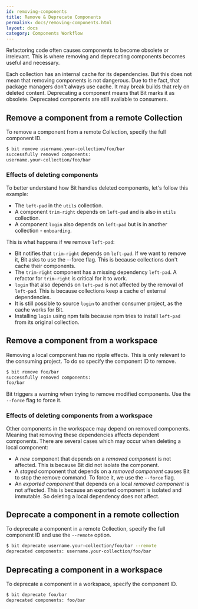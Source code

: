 ```yaml
---
id: removing-components
title: Remove & Deprecate Components
permalink: docs/removing-components.html
layout: docs
category: Components Workflow
---
```


Refactoring code often causes components to become obsolete or irrelevant. This is where removing and deprecating components becomes useful and necessary.

Each collection has an internal cache for its dependencies. But this does not mean that removing components is not dangerous. Due to the fact, that package managers don't always use cache. It may break builds that rely on deleted content. Deprecating a component means that Bit marks it as obsolete. Deprecated components are still available to consumers.

## Remove a component from a remote Collection

To remove a component from a remote Collection, specify the full component ID.

```bash
$ bit remove username.your-collection/foo/bar
successfully removed components:
username.your-collection/foo/bar
```

### Effects of deleting components

To better understand how Bit handles deleted components, let's follow this example:

* The `left-pad` in the `utils` collection.
* A component `trim-right` depends on `left-pad` and is also in `utils` collection.
* A component `login` also depends on `left-pad` but is in another collection - `onboarding`.

This is what happens if we remove `left-pad`:

* Bit notifies that `trim-right` depends on `left-pad`. If we want to remove it, Bit asks to use the --force flag. This is because collections don't cache their components.
* The `trim-right` component has a missing dependency `left-pad`. A refactor for `trim-right` is critical for it to work.
* `login` that also depends on `left-pad` is not affected by the removal of `left-pad`. This is because collections keep a cache of external dependencies.
* It is still possible to source `login` to another consumer project, as the cache works for Bit.
* Installing `login` using npm fails because npm tries to install `left-pad` from its original collection.

## Remove a component from a workspace

Removing a local component has no ripple effects. This is only relevant to the consuming project. To do so  specify the component ID to remove.

```bash
$ bit remove foo/bar
successfully removed components:
foo/bar
```

Bit triggers a warning when trying to remove modified components. Use the `--force` flag to force it.

### Effects of deleting components from a workspace

Other components in the workspace may depend on removed components. Meaning that removing these dependencies affects dependent components. There are several cases which may occur when deleting a local component:

* A *new* component that depends on a *removed component* is not affected. This is because Bit did not isolate the component.
* A *staged* component that depends on a *removed component* causes Bit to stop the remove command. To force it, we use the `--force` flag.
* An *exported component* that depends on a local *removed component* is not affected. This is because an exported component is isolated and immutable. So deleting a local dependency does not affect.

## Deprecate a component in a remote collection

To deprecate a component in a remote Collection, specify the full component ID and use the `--remote` option.

```bash
$ bit deprecate username.your-collection/foo/bar --remote
deprecated components: username.your-collection/foo/bar
```

## Deprecating a component in a workspace

To deprecate a component in a workspace, specify the component ID.

```bash
$ bit deprecate foo/bar
deprecated components: foo/bar
```
